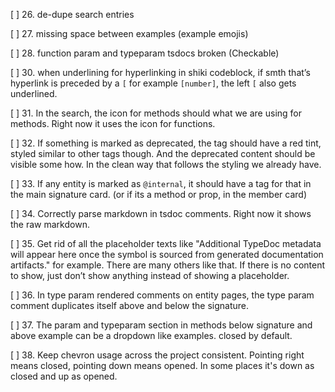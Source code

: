 [ ] 26. de-dupe search entries

[ ] 27. missing space between examples (example emojis)

[ ] 28. function param and typeparam tsdocs broken (Checkable)

[ ] 30. when underlining for hyperlinking in shiki codeblock, if smth that’s hyperlink is preceded by a `[` for example `[number]`, the left `[` also gets underlined.

[ ] 31. In the search, the icon for methods should what we are using for methods. Right now it uses the icon for functions.

[ ] 32. If something is marked as deprecated, the tag should have a red tint, styled similar to other tags though. And the deprecated content should be visible some how. In the clean way that follows the styling we already have.

[ ] 33. If any entity is marked as `@internal`, it should have a tag for that in the main signature card. (or if its a method or prop, in the member card)

[ ] 34. Correctly parse markdown in tsdoc comments. Right now it shows the raw markdown.

[ ] 35. Get rid of all the placeholder texts like "Additional TypeDoc metadata will appear here once the symbol is sourced from generated documentation artifacts." for example. There are many others like that. If there is no content to show, just don’t show anything instead of showing a placeholder.

[ ] 36. In type param rendered comments on entity pages, the type param comment duplicates itself above and below the signature.

[ ] 37. The param and typeparam section in methods below signature and above example can be a dropdown like examples. closed by default.

[ ] 38. Keep chevron usage across the project consistent. Pointing right means closed, pointing down means opened. In some places it's down as closed and up as opened.
